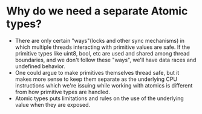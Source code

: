 
# Why do we need a separate Atomic types?

- There are only certain "ways"(locks and other sync mechanisms) in which multiple threads interacting with primitive values are safe. If the primitive types like uint8, bool, etc are used and shared among thread boundaries, and we don't follow these "ways", we'll have data races and undefined behavior. 
- One could argue to make primitives themselves thread safe, but it makes more sense to keep them separate as the underlying CPU instructions which we're issuing while working with atomics is different from how primitive types are handled.
- Atomic types puts limitations and rules on the use of the underlying value when they are exposed.